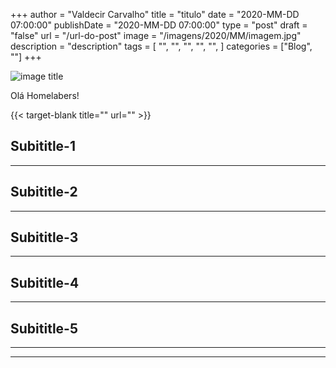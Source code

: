 +++
author = "Valdecir Carvalho"
title = "titulo"
date = "2020-MM-DD 07:00:00"
publishDate = "2020-MM-DD 07:00:00"
type = "post"
draft = "false"
url = "/url-do-post"
image = "/imagens/2020/MM/imagem.jpg"
description = "description"
tags = [
    "",
    "",
    "",
	"",
    "",
]
categories = ["Blog", ""]
+++

![image title](/imagens/2020/MM/imagem.jpg)

Olá Homelabers!

{{< target-blank title="" url="" >}}

## Subititle-1
----

## Subititle-2
----

## Subititle-3
----

## Subititle-4
----

## Subititle-5
----



----
